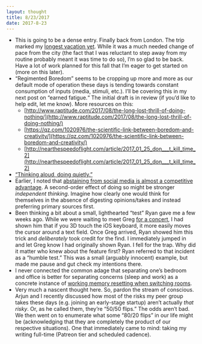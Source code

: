 ```yaml
---
layout: thought
title: 8/23/2017
date: 2017-8-23
---
```



- This is going to be a dense entry. Finally back from London. The trip marked my [longest vacation yet](https://twitter.com/jasdev/status/896024725889175552). While it was a much needed change of pace from the city (the fact that I was reluctant to step away from my routine probably meant it was time to do so), I’m so glad to be back. Have a lot of work planned for this fall that I’m eager to get started on (more on this later).
- “Regimented Boredom” seems to be cropping up more and more as our default mode of operation these days is tending towards constant consumption of inputs (media, stimuli, etc.). I’ll be covering this in my next post on “earned fatigue.“ The initial draft is in review (if you’d like to help edit, let me know). More resources on this:
    - [http://www.raptitude.com/2017/08/the-long-lost-thrill-of-doing-nothing/](http://www.raptitude.com/2017/08/the-long-lost-thrill-of-doing-nothing/)
    - [https://qz.com/1020976/the-scientific-link-between-boredom-and-creativity/](https://qz.com/1020976/the-scientific-link-between-boredom-and-creativity/)
    - [http://nearthespeedoflight.com/article/2017_01_25_don___t_kill_time_2](http://nearthespeedoflight.com/article/2017_01_25_don___t_kill_time_2)
- [“Thinking aloud, doing quietly.”](http://spoonbill.io/datum/4649492/)
- Earlier, I noted that [abstaining from social media is almost a competitive advantage](/thoughts/2017-2-1). A second-order effect of doing so might be stronger _independent thinking_. Imagine how clearly one would think for themselves in the absence of digesting opinions/takes and instead preferring primary sources first.
- Been thinking a bit about a small, lighthearted “test” Ryan gave me a few weeks ago. While we were waiting to meet Greg [for a concert](https://www.instagram.com/p/BW5Ad0MADAV), I had shown him that if you 3D touch the iOS keyboard, it more easily moves the cursor around a text field. Once Greg arrived, Ryan showed him this trick and _deliberately_ took credit for the find. I immediately jumped in and let Greg know I had originally shown Ryan. I fell for the trap. Why did it matter who knew about the feature first? Ryan referred to that incident as a “humble test.” This was a small (arguably innocent) example, but made me pause and gut check my intentions there.
- I never connected the common adage that separating one’s bedroom and office is better for separating concerns (sleep and work) as a concrete instance of [working memory resetting when switching rooms](https://twitter.com/sean_a_rose/status/774695357192122368).
- Very much a nascent thought here. So, pardon the stream of conscious. Arjun and I recently discussed how most of the risks my peer group takes these days (e.g. joining an early-stage startup) aren’t actually _that risky_. Or, as he called them, they’re “50/50 flips.” The odds aren’t bad. We then went on to enumerate what some “80/20 flips” in our life might be (acknowledging that they are completely the product of our respective situations). One that immediately came to mind: taking my writing full-time (Patreon tier and scheduled cadence).
